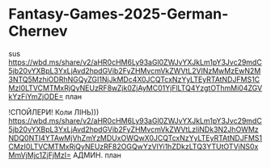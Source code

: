 # Fantasy-Games-2025-German-Chernev 
sus
https://wbd.ms/share/v2/aHR0cHM6Ly93aGl0ZWJvYXJkLm1pY3Jvc29mdC5jb20vYXBpL3YxLjAvd2hpdGVib2FyZHMvcmVkZWVtL2VlNzMwMzEwN2M3NTQ5MzhiODRhNGQyZGI1NjJkMDc4X0JCQTcxNzYyLTEyRTAtNDJFMS1CMzI0LTVCMTMxRjQyNEUzRF8wZjk0ZjAyMC01YjFlLTQ4YzgtOThmMi04ZGVkYzFiYmZjODE= план 

!СПОЙЛЕРИ!
Коли ЛІНЬ)))
https://wbd.ms/share/v2/aHR0cHM6Ly93aGl0ZWJvYXJkLm1pY3Jvc29mdC5jb20vYXBpL3YxLjAvd2hpdGVib2FyZHMvcmVkZWVtLzliNDk3N2JhOWMzNDQ0NTI4YTAwMjVhZmYzMDUxOWQwX0JCQTcxNzYyLTEyRTAtNDJFMS1CMzI0LTVCMTMxRjQyNEUzRF82OGQwYzVlYi1hZDkzLTQ3YTUtOTVjNS0xMmVjMjc1ZjFjMzI= АДМИН. план 

